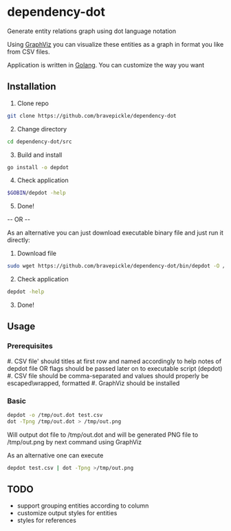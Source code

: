 # dependency-dot
Generate entity relations graph using dot language notation

Using [GraphViz](http://www.graphviz.org/) you can visualize these entities as a graph in format you like from CSV files.

Application is written in [Golang](https://golang.org/). You can customize the way you want

## Installation

1. Clone repo
```bash
git clone https://github.com/bravepickle/dependency-dot
```
2. Change directory
```bash
cd dependency-dot/src
```
3. Build and install
```bash
go install -o depdot
```
4. Check application
```bash
$GOBIN/depdot -help
```
5. Done!

-- OR --

As an alternative you can just download executable binary file and just run it directly:
1. Download file
```bash
sudo wget https://github.com/bravepickle/dependency-dot/bin/depdot -O /usr/local/bin/depdot
```
2. Check application
```bash
depdot -help
```
3. Done!


## Usage
### Prerequisites
#. CSV file' should titles at first row and named accordingly to help notes of depdot file OR flags should be passed later on to executable script (depdot)
#. CSV file should be comma-separated and values should properly be escaped\wrapped, formatted
#. GraphViz should be installed

### Basic
```bash
depdot -o /tmp/out.dot test.csv
dot -Tpng /tmp/out.dot > /tmp/out.png
```
Will output dot file to /tmp/out.dot and will be generated PNG file to /tmp/out.png by next command using GraphViz

As an alternative one can execute
```bash
depdot test.csv | dot -Tpng >/tmp/out.png
```


## TODO
- support grouping entities according to column
- customize output styles for entities
- styles for references

